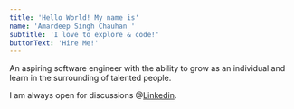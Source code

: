 ```yaml
---
title: 'Hello World! My name is'
name: 'Amardeep Singh Chauhan '
subtitle: 'I love to explore & code!'
buttonText: 'Hire Me!'
---
```


An aspiring software engineer with the ability to grow as an individual and learn in the surrounding of talented people.

I am always open for discussions @[Linkedin](https://www.linkedin.com/in/amardeepsinghchauhan/).
